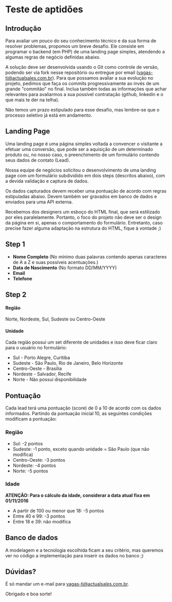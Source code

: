 # Teste de aptidões
## Introdução
Para avaliar um pouco do seu conhecimento técnico e da sua forma de resolver problemas, propomos um breve desafio.
Ele consiste em programar o backend (em PHP) de uma landing page simples, atendendo a algumas regras de negócio definidas abaixo.

A solução deve ser desenvolvida usando o Git como controle de versão, podendo ser via fork nesse repositório ou entregue por email (vagas-ti@actualsales.com.br).
Para que possamos avaliar a sua evolução no projeto, pedimos que faça os commits progressivamente ao invés de um grande "commitão" no final.
Inclua também todas as informações que achar relevantes para avaliarmos a sua possível contratação (github, linkedin e o que mais te der na telha).

Não temos um prazo estipulado para esse desafio, mas lembre-se que o processo seletivo já está em andamento.

## Landing Page
Uma landing page é uma página simples voltada a convencer o visitante a efetuar uma conversão,
que pode ser a aquisição de um determinado produto ou, no nosso caso, o preenchimento de um
formulário contendo seus dados de contato (Lead).

Nossa equipe de negócios solicitou o desenvolvimento de uma landing page
com um formulário subdividido em dois steps (descritos abaixo),
com a devida validação e captura de dados.

Os dados capturados devem receber uma pontuação de acordo com regras estipuladas abaixo.
Devem também ser gravados em banco de dados e enviados para uma API externa.

Recebemos dos designers um esboço do HTML final, que será estilizado por eles paralelamente.
Portanto, o foco do projeto não deve ser o design da página em si, apenas o comportamento do formulário.
Entretanto, caso precise fazer alguma adaptação na estrutura do HTML, fique à vontade ;)

## Step 1
- **Nome Completo** (No mínimo duas palavras contendo apenas caracteres de A a Z e suas possíveis acentuações.)
- **Data de Nascimento** (No formato DD/MM/YYYY)
- **Email**
- **Telefone**

## Step 2
#### Região
Norte, Nordeste, Sul, Sudeste ou Centro-Oeste
#### Unidade
Cada região possui um set diferente de unidades e isso deve ficar claro para o usuário no formulário:

- Sul - Porto Alegre, Curitiba
- Sudeste - São Paulo, Rio de Janeiro, Belo Horizonte
- Centro-Oeste - Brasília
- Nordeste - Salvador, Recife
- Norte - Não possui disponibilidade

## Pontuação
Cada lead terá uma pontuação (score) de 0 a 10 de acordo com os dados informados.
Partindo da pontuação inicial 10, as seguintes condições modificam a pontuação:

### Região
- Sul: -2 pontos
- Sudeste: -1 ponto, exceto quando unidade = São Paulo (que não modifica)
- Centro-Oeste: -3 pontos
- Nordeste: -4 pontos
- Norte: -5 pontos

### Idade
**ATENÇÃO: Para o cálculo da idade, considerar a data atual fixa em 01/11/2016**

- A partir de 100 ou menor que 18: -5 pontos
- Entre 40 e 99: -3 pontos
- Entre 18 e 39: não modifica

## Banco de dados
A modelagem e a tecnologia escolhida ficam a seu critério,
mas queremos ver no código a implementação para inserir os dados no banco ;)

## Dúvidas?
É só mandar um e-mail para <vagas-ti@actualsales.com.br>.

Obrigado e boa sorte!
